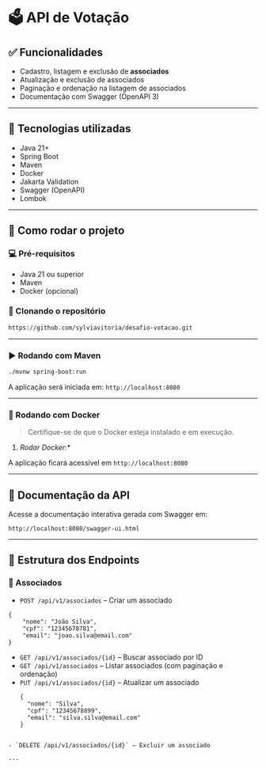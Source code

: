 # 🗳️ API de Votação


## ✅ Funcionalidades

- Cadastro, listagem e exclusão de **associados**
- Atualização e exclusão de associados
- Paginação e ordenação na listagem de associados
- Documentação com Swagger (OpenAPI 3)

---

## 🔧 Tecnologias utilizadas

- Java 21+
- Spring Boot
- Maven
- Docker
- Jakarta Validation
- Swagger (OpenAPI)
- Lombok

---

## 🚀 Como rodar o projeto

### 💻 Pré-requisitos

- Java 21 ou superior
- Maven 
- Docker (opcional)

### 🔄 Clonando o repositório

```bash
https://github.com/sylviavitoria/desafio-votacao.git
```

---

### ▶️ Rodando com Maven

```bash
./mvnw spring-boot:run
```

A aplicação será iniciada em: `http://localhost:8080`

---

### 🐳 Rodando com Docker

> Certifique-se de que o Docker esteja instalado e em execução.

1. *Rodar Docker:**

A aplicação ficará acessível em `http://localhost:8080`

---

## 📘 Documentação da API

Acesse a documentação interativa gerada com Swagger em:

```
http://localhost:8080/swagger-ui.html
```

---

## 📂 Estrutura dos Endpoints

### 🔹 Associados

- `POST /api/v1/associados` – Criar um associado
```
{
    "nome": "João Silva",
    "cpf": "12345678781",
    "email": "joao.silva@email.com"
}
```
- `GET /api/v1/associados/{id}` – Buscar associado por ID
- `GET /api/v1/associados` – Listar associados (com paginação e ordenação)
- `PUT /api/v1/associados/{id}` – Atualizar um associado
  ```
  {
    "nome": "Silva",
    "cpf": "12345678899",
    "email": "silva.silva@email.com"
  }
```

- `DELETE /api/v1/associados/{id}` – Excluir um associado

---

